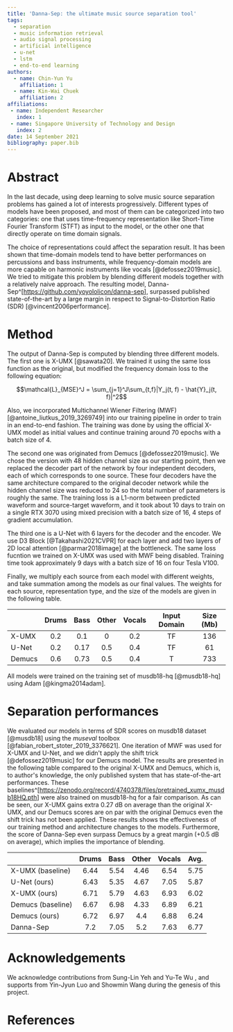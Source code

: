 ```yaml
---
title: 'Danna-Sep: the ultimate music source separation tool'
tags:
  - separation
  - music information retrieval
  - audio signal processing
  - artificial intelligence
  - u-net
  - lstm
  - end-to-end learning
authors:
  - name: Chin-Yun Yu
    affiliation: 1
  - name: Kin-Wai Chuek
    affiliation: 2
affiliations:
 - name: Independent Researcher
   index: 1
 - name: Singapore University of Technology and Design
   index: 2
date: 14 September 2021
bibliography: paper.bib
---
```


# Abstract

In the last decade, using deep learning to solve music source separation problems has gained a lot of interests progressively. Different types of models have been proposed, and most of them can be categorized into two categories: one that uses time-frequency representation like Short-Time Fourier Transform (STFT) as input to the model, or the other one that directly operate on time domain signals. 

The choice of representations could affect the separation result. It has been shown that time-domain models tend to have better performances on percussions and bass instruments, while frequency-domain models are more capable on harmonic instruments like vocals [@defossez2019music]. We tried to mitigate this problem by blending different models together with a relatively naive approach. The resulting model, Danna-Sep^[<https://github.com/yoyololicon/danna-sep>], surpassed published state-of-the-art by a large margin in respect to Signal-to-Distortion Ratio (SDR) [@vincent2006performance]. 

# Method

The output of Danna-Sep is computed by blending three different models. The first one is X-UMX [@sawata20]. We trained it using the same loss function as the original, but modified the frequency domain loss to the following equation:

$$\mathcal{L}_{MSE}^J = \sum_{j=1}^J\sum_{t,f}|Y_j(t, f) - \hat{Y}_j(t, f)|^2$$

Also, we incorporated Multichannel Wiener Filtering (MWF)[@antoine_liutkus_2019_3269749] into our training pipeline in order to train in an end-to-end fashion. The training was done by using the official X-UMX model as initial values and continue training around 70 epochs with a batch size of 4.

The second one was originated from Demucs [@defossez2019music]. We chose the version with 48 hidden channel size as our starting point, then we replaced the decoder part of the network by four independent decoders, each of which corresponds to one source. These four decoders have the same architecture compared to the original decoder network while the hidden channel size was reduced to 24 so the total number of parameters is roughly the same. The training loss is a L1-norm between predicted waveform and source-target waveform, and it took about 10 days to train on a single RTX 3070 using mixed precision with a batch size of 16, 4 steps of gradient accumulation.

The third one is a U-Net with 6 layers for the decoder and the encoder. We use D3 Block [@Takahashi2021CVPR] for each layer and add two layers of 2D local attention [@parmar2018image] at the bottleneck. The same loss fucntion we trained on X-UMX was used with MWF being disabled. Training time took approximately 9 days with a batch size of 16 on four Tesla V100.

Finally, we multiply each source from each model with different weights, and take summation among the models as our final values. The weights for each source, representation type, and the size of the models are given in the following table.

|         | Drums | Bass | Other | Vocals | Input Domain | Size (Mb) |
|---------|:-----:|:----:|:-----:|:------:|:------------:|:---------:|
| X-UMX   | 0.2   | 0.1  | 0     | 0.2    | TF | 136
| U-Net   | 0.2   | 0.17 | 0.5   | 0.4    | TF | 61
| Demucs  | 0.6   | 0.73 | 0.5   | 0.4    | T | 733

All models were trained on the training set of musdb18-hq [@musdb18-hq] using Adam [@kingma2014adam]. 

# Separation performances

We evaluated our models in terms of SDR scores on musdb18 dataset [@musdb18] using the *museval* toolbox [@fabian_robert_stoter_2019_3376621]. One iteration of MWF was used for X-UMX and U-Net, and we didn't apply the shift trick [@defossez2019music] for our Demucs model. The results are presented in the following table compared to the original X-UMX and Demucs, which is, to author's knowledge, the only published system that has state-of-the-art performances. These baselines^[<https://zenodo.org/record/4740378/files/pretrained_xumx_musdb18HQ.pth>] were also trained on musdb18-hq for a fair comparison. As can be seen, our X-UMX gains extra 0.27 dB on average than the original X-UMX, and our Demucs scores are on par with the original Demucs even the shift trick has not been applied. These results shows the effectiveness of our training method and architecture changes to the models. Furthermore, the score of Danna-Sep even surpass Demucs by a great margin (+0.5 dB on average), which implies the importance of blending.

|         | Drums | Bass | Other | Vocals | Avg. |
|---------|:-----:|:----:|:-----:|:------:|:----:|
| X-UMX (baseline) | 6.44 | 5.54 | 4.46 | 6.54 | 5.75
| U-Net (ours) | 6.43 | 5.35 | 4.67 | 7.05 | 5.87
| X-UMX (ours) | 6.71 | 5.79 | 4.63 | 6.93 | 6.02
| Demucs (baseline) | 6.67 | 6.98 | 4.33 | 6.89 | 6.21 
| Demucs (ours) | 6.72 | 6.97 | 4.4 | 6.88 | 6.24
| Danna-Sep | 7.2 | 7.05 | 5.2 | 7.63 | 6.77


# Acknowledgements

We acknowledge contributions from Sung-Lin Yeh and Yu-Te Wu , and supports from Yin-Jyun Luo and Showmin Wang during the genesis of this project.

# References
